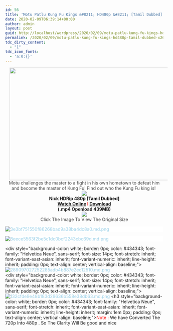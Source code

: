```yaml
---
id: 56
title: 'Motu Patlu Kung Fu Kings &#8211; HD480p &#8211; [Tamil Dubbed] &#8211; x264 &#8211; 400MB'
date: 2020-02-09T06:39:14+00:00
author: admin
layout: post
guid: http://localhost/wordpress/2020/02/09/motu-patlu-kung-fu-kings-hd480p-tamil-dubbed-x264-400mb/
permalink: /2020/02/09/motu-patlu-kung-fu-kings-hd480p-tamil-dubbed-x264-400mb/
tdc_dirty_content:
  - "1"
tdc_icon_fonts:
  - 'a:0:{}'
---
```

<div dir="ltr" style="text-align: left;" trbidi="on">
  <div class="separator" style="clear: both; text-align: center;">
    <a href="https://1.bp.blogspot.com/-EBTN1qd5yrg/XJsCdpNsYNI/AAAAAAAAAV8/exrdPmwF6ZYVgClS1swRBnjoXcbqIipRgCLcBGAs/s1600/maxresdefault{5e176f9fcfde9aba7eb9c28cb91a5314fc67fc5fae859004e1132ccc1df19f4f}2B{5e176f9fcfde9aba7eb9c28cb91a5314fc67fc5fae859004e1132ccc1df19f4f}25282{5e176f9fcfde9aba7eb9c28cb91a5314fc67fc5fae859004e1132ccc1df19f4f}2529.jpg" imageanchor="1" style="margin-left: 1em; margin-right: 1em;"><img loading="lazy" border="0" data-original-height="720" data-original-width="1280" height="360" src="https://1.bp.blogspot.com/-EBTN1qd5yrg/XJsCdpNsYNI/AAAAAAAAAV8/exrdPmwF6ZYVgClS1swRBnjoXcbqIipRgCLcBGAs/s640/maxresdefault{5e176f9fcfde9aba7eb9c28cb91a5314fc67fc5fae859004e1132ccc1df19f4f}2B{5e176f9fcfde9aba7eb9c28cb91a5314fc67fc5fae859004e1132ccc1df19f4f}25282{5e176f9fcfde9aba7eb9c28cb91a5314fc67fc5fae859004e1132ccc1df19f4f}2529.jpg" width="640" /></a>
  </div>
  
  <div class="separator" style="clear: both; text-align: center;">
    <span style="background-color: white; color: #434343; font-family: "times"; text-align: left;">Motu challenges the master to a fight in his own hometown to defeat him and become the master of Kung Fu! Find out who the Kung Fu king is!&nbsp;</span>
  </div>
  
  <div class="separator" style="clear: both; text-align: center;">
    <a href="https://2.bp.blogspot.com/-fai1ZuUwnbA/XIjy2aT4irI/AAAAAAAAANw/WFW0YRK47_8GLAt3pPBSzBk0GJA6Mk5fgCPcBGAYYCw/s1600/torrborder.gif" imageanchor="1" style="margin-left: 1em; margin-right: 1em;"><img border="0" data-original-height="3" data-original-width="500" src="https://2.bp.blogspot.com/-fai1ZuUwnbA/XIjy2aT4irI/AAAAAAAAANw/WFW0YRK47_8GLAt3pPBSzBk0GJA6Mk5fgCPcBGAYYCw/s1600/torrborder.gif" /></a>
  </div>
  
  <div style="text-align: center;">
    <span style="font-family: "arial" , "helvetica" , sans-serif; font-size: large;"><b>Nick HDRip 480p [Tamil Dubbed]</b></span>
  </div>
  
  <div style="text-align: center;">
    <span style="font-family: "arial" , "helvetica" , sans-serif; font-size: large;"><b><a href="https://drive.google.com/open?id=1ZWCH7y-a7SYXpeVDHFW-3eiq7S_Hd8Eu" target="_blank" rel="noopener noreferrer">Watch Online</a> <span style="color: red;">I </span><a href="https://drive.google.com/open?id=1ZWCH7y-a7SYXpeVDHFW-3eiq7S_Hd8Eu" target="_blank" rel="noopener noreferrer">Download</a></b></span>
  </div>
  
  <div style="text-align: center;">
    <span style="font-family: "arial" , "helvetica" , sans-serif; font-size: large;"><b>(.mp4 Openload 439MB)</b></span>
  </div>
  
  <div style="text-align: center;">
    <a href="https://2.bp.blogspot.com/-fai1ZuUwnbA/XIjy2aT4irI/AAAAAAAAANw/WFW0YRK47_8GLAt3pPBSzBk0GJA6Mk5fgCPcBGAYYCw/s1600/torrborder.gif" imageanchor="1" style="margin-left: 1em; margin-right: 1em;"><img border="0" data-original-height="3" data-original-width="500" src="https://2.bp.blogspot.com/-fai1ZuUwnbA/XIjy2aT4irI/AAAAAAAAANw/WFW0YRK47_8GLAt3pPBSzBk0GJA6Mk5fgCPcBGAYYCw/s1600/torrborder.gif" /></a>
  </div>
  
  <div style="text-align: center;">
    <span style="background-color: white; color: #434343; font-family: "helvetica neue" , sans-serif; font-size: 14px; text-align: left;">Click The Image To View The Original Size</span>
  </div><div style="background-color: white; border: 0px; color: #434343; font-family: "Helvetica Neue", sans-serif; font-size: 14px; font-stretch: inherit; font-variant-east-asian: inherit; font-variant-numeric: inherit; line-height: inherit; padding: 0px; text-align: center; vertical-align: baseline;">
  
  <a href="https://extraimage.net/image/jRVz" rel="nofollow noopener noreferrer" style="border: 0px; color: #99cfe7; font: inherit; margin: 0px; padding: 0px; text-decoration-line: none; vertical-align: baseline;" target="_blank"><img alt="3e3bf751550f86268bad9a38ba4dc8a0.md.png" src="https://extraimage.net/images/2018/01/01/3e3bf751550f86268bad9a38ba4dc8a0.md.png" style="border: 0px; font: inherit; margin: 0px; max-width: 100{5e176f9fcfde9aba7eb9c28cb91a5314fc67fc5fae859004e1132ccc1df19f4f}; padding: 0px; vertical-align: baseline;" /></a>
</div><div style="background-color: white; border: 0px; color: #434343; font-family: "Helvetica Neue", sans-serif; font-size: 14px; font-stretch: inherit; font-variant-east-asian: inherit; font-variant-numeric: inherit; line-height: inherit; padding: 0px; text-align: center; vertical-align: baseline;">

<a href="https://extraimage.net/image/jRV0" rel="nofollow noopener noreferrer" style="border: 0px; color: #99cfe7; font: inherit; margin: 0px; padding: 0px; text-decoration-line: none; vertical-align: baseline;" target="_blank"><img alt="8eece5563f2be5c1dc0bcf2243cbc69d.md.png" src="https://extraimage.net/images/2018/01/01/8eece5563f2be5c1dc0bcf2243cbc69d.md.png" style="border: 0px; font: inherit; margin: 0px; max-width: 100{5e176f9fcfde9aba7eb9c28cb91a5314fc67fc5fae859004e1132ccc1df19f4f}; padding: 0px; vertical-align: baseline;" /></a></div> <div style="background-color: white; border: 0px; color: #434343; font-family: "Helvetica Neue", sans-serif; font-size: 14px; font-stretch: inherit; font-variant-east-asian: inherit; font-variant-numeric: inherit; line-height: inherit; padding: 0px; text-align: center; vertical-align: baseline;"><a href="https://extraimage.net/image/jRVJ" rel="nofollow noopener noreferrer" style="border: 0px; color: #99cfe7; font: inherit; margin: 0px; padding: 0px; text-decoration-line: none; vertical-align: baseline;" target="_blank"><img alt="289097027252285adb4b887e2ec12510.md.png" src="https://extraimage.net/images/2018/01/01/289097027252285adb4b887e2ec12510.md.png" style="border: 0px; font: inherit; margin: 0px; max-width: 100{5e176f9fcfde9aba7eb9c28cb91a5314fc67fc5fae859004e1132ccc1df19f4f}; padding: 0px; vertical-align: baseline;" /></a></div> <div style="background-color: white; border: 0px; color: #434343; font-family: "Helvetica Neue", sans-serif; font-size: 14px; font-stretch: inherit; font-variant-east-asian: inherit; font-variant-numeric: inherit; line-height: inherit; padding: 0px; text-align: center; vertical-align: baseline;"><a href="https://extraimage.net/image/jRVK" rel="nofollow noopener noreferrer" style="border: 0px; color: #99cfe7; font: inherit; margin: 0px; padding: 0px; text-decoration-line: none; vertical-align: baseline;" target="_blank"><img alt="132cfde9e48b183d29636b558e38db63.md.png" src="https://extraimage.net/images/2018/01/01/132cfde9e48b183d29636b558e38db63.md.png" style="border: 0px; font: inherit; margin: 0px; max-width: 100{5e176f9fcfde9aba7eb9c28cb91a5314fc67fc5fae859004e1132ccc1df19f4f}; padding: 0px; vertical-align: baseline;" /></a></div> <h3 style="background-color: white; border: 0px; color: #434343; font-family: "Helvetica Neue", sans-serif; font-stretch: inherit; font-variant-east-asian: inherit; font-variant-numeric: inherit; line-height: inherit; margin: 1em 0px; padding: 0px; text-align: center; vertical-align: baseline;"><span style="color: red;">Note :</span>&nbsp;We have Converted The 720p Into 480p . So The Clarity Will Be good and nice</h3> </div>